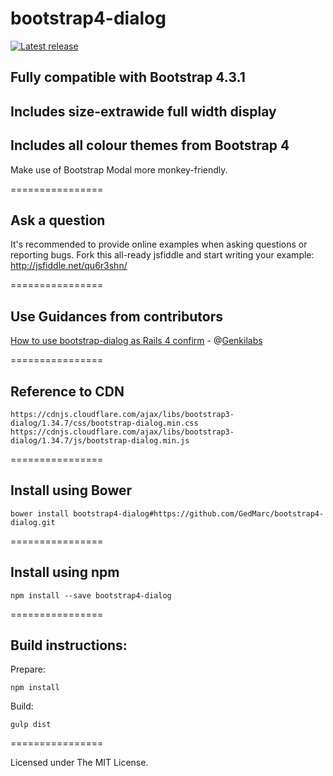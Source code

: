 bootstrap4-dialog
================

[![Latest release](https://img.shields.io/github/release/GedMarc/bootstrap4-dialog.svg)](https://github.com/GedMarc/bootstrap4-dialog/releases/latest)

## Fully compatible with Bootstrap 4.3.1
## Includes size-extrawide full width display
## Includes all colour themes from Bootstrap 4

Make use of Bootstrap Modal more monkey-friendly.

================

## Ask a question

It's recommended to provide online examples when asking questions or reporting bugs.
Fork this all-ready jsfiddle and start writing your example:
<a href="http://jsfiddle.net/qu6r3shn/">http://jsfiddle.net/qu6r3shn/</a>

================

## Use Guidances from contributors

<a href="https://gist.github.com/Genkilabs/bdcc5f62c5b46a8e0904">How to use bootstrap-dialog as Rails 4 confirm</a> - @[Genkilabs](https://github.com/Genkilabs)

================
## Reference to CDN

```
https://cdnjs.cloudflare.com/ajax/libs/bootstrap3-dialog/1.34.7/css/bootstrap-dialog.min.css
https://cdnjs.cloudflare.com/ajax/libs/bootstrap3-dialog/1.34.7/js/bootstrap-dialog.min.js
```
================

## Install using Bower
```
bower install bootstrap4-dialog#https://github.com/GedMarc/bootstrap4-dialog.git
```

================

## Install using npm

```
npm install --save bootstrap4-dialog
```

================

## Build instructions:

Prepare:

```
npm install
```

Build:

```
gulp dist
```

================

Licensed under The MIT License.
